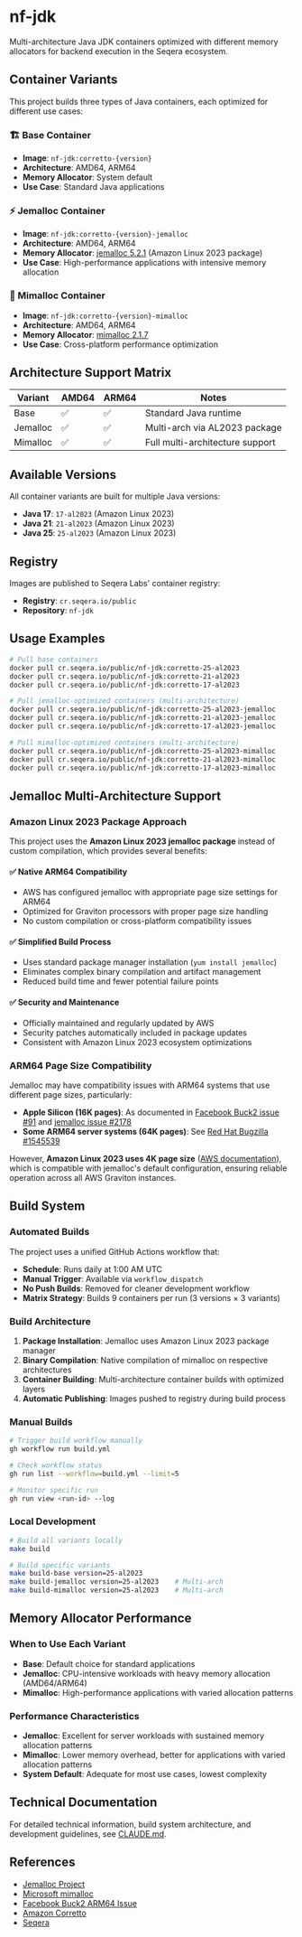 # nf-jdk

Multi-architecture Java JDK containers optimized with different memory allocators for backend execution in the Seqera ecosystem.

## Container Variants

This project builds three types of Java containers, each optimized for different use cases:

### 🏗️ Base Container
- **Image**: `nf-jdk:corretto-{version}`
- **Architecture**: AMD64, ARM64
- **Memory Allocator**: System default
- **Use Case**: Standard Java applications

### ⚡ Jemalloc Container  
- **Image**: `nf-jdk:corretto-{version}-jemalloc`
- **Architecture**: AMD64, ARM64
- **Memory Allocator**: [jemalloc 5.2.1](https://github.com/jemalloc/jemalloc) (Amazon Linux 2023 package)
- **Use Case**: High-performance applications with intensive memory allocation

### 🚀 Mimalloc Container
- **Image**: `nf-jdk:corretto-{version}-mimalloc`  
- **Architecture**: AMD64, ARM64
- **Memory Allocator**: [mimalloc 2.1.7](https://github.com/microsoft/mimalloc)
- **Use Case**: Cross-platform performance optimization

## Architecture Support Matrix

| Variant  | AMD64 | ARM64 | Notes                           |
|----------|-------|-------|---------------------------------|
| Base     | ✅     | ✅     | Standard Java runtime           |
| Jemalloc | ✅     | ✅     | Multi-arch via AL2023 package  |
| Mimalloc | ✅     | ✅     | Full multi-architecture support |

## Available Versions

All container variants are built for multiple Java versions:
- **Java 17**: `17-al2023` (Amazon Linux 2023)
- **Java 21**: `21-al2023` (Amazon Linux 2023)  
- **Java 25**: `25-al2023` (Amazon Linux 2023)

## Registry

Images are published to Seqera Labs' container registry:
- **Registry**: `cr.seqera.io/public`
- **Repository**: `nf-jdk`

## Usage Examples

```bash
# Pull base containers
docker pull cr.seqera.io/public/nf-jdk:corretto-25-al2023
docker pull cr.seqera.io/public/nf-jdk:corretto-21-al2023
docker pull cr.seqera.io/public/nf-jdk:corretto-17-al2023

# Pull jemalloc-optimized containers (multi-architecture)
docker pull cr.seqera.io/public/nf-jdk:corretto-25-al2023-jemalloc
docker pull cr.seqera.io/public/nf-jdk:corretto-21-al2023-jemalloc
docker pull cr.seqera.io/public/nf-jdk:corretto-17-al2023-jemalloc

# Pull mimalloc-optimized containers (multi-architecture)
docker pull cr.seqera.io/public/nf-jdk:corretto-25-al2023-mimalloc
docker pull cr.seqera.io/public/nf-jdk:corretto-21-al2023-mimalloc
docker pull cr.seqera.io/public/nf-jdk:corretto-17-al2023-mimalloc
```

## Jemalloc Multi-Architecture Support

### Amazon Linux 2023 Package Approach

This project uses the **Amazon Linux 2023 jemalloc package** instead of custom compilation, which provides several benefits:

#### ✅ **Native ARM64 Compatibility**
- AWS has configured jemalloc with appropriate page size settings for ARM64
- Optimized for Graviton processors with proper page size handling
- No custom compilation or cross-platform compatibility issues

#### ✅ **Simplified Build Process**
- Uses standard package manager installation (`yum install jemalloc`)
- Eliminates complex binary compilation and artifact management
- Reduced build time and fewer potential failure points

#### ✅ **Security and Maintenance**
- Officially maintained and regularly updated by AWS
- Security patches automatically included in package updates
- Consistent with Amazon Linux 2023 ecosystem optimizations

### ARM64 Page Size Compatibility

Jemalloc may have compatibility issues with ARM64 systems that use different page sizes, particularly:
- **Apple Silicon (16K pages)**: As documented in [Facebook Buck2 issue #91](https://github.com/facebook/buck2/issues/91) and [jemalloc issue #2178](https://github.com/jemalloc/jemalloc/issues/2178)
- **Some ARM64 server systems (64K pages)**: See [Red Hat Bugzilla #1545539](https://bugzilla.redhat.com/show_bug.cgi?id=1545539)

However, **Amazon Linux 2023 uses 4K page size** ([AWS documentation](https://docs.aws.amazon.com/linux/al2023/ug/ec2.html)), which is compatible with jemalloc's default configuration, ensuring reliable operation across all AWS Graviton instances.

## Build System

### Automated Builds

The project uses a unified GitHub Actions workflow that:
- **Schedule**: Runs daily at 1:00 AM UTC
- **Manual Trigger**: Available via `workflow_dispatch`
- **No Push Builds**: Removed for cleaner development workflow
- **Matrix Strategy**: Builds 9 containers per run (3 versions × 3 variants)

### Build Architecture

1. **Package Installation**: Jemalloc uses Amazon Linux 2023 package manager
2. **Binary Compilation**: Native compilation of mimalloc on respective architectures  
3. **Container Building**: Multi-architecture container builds with optimized layers
4. **Automatic Publishing**: Images pushed to registry during build process

### Manual Builds

```bash
# Trigger build workflow manually
gh workflow run build.yml

# Check workflow status  
gh run list --workflow=build.yml --limit=5

# Monitor specific run
gh run view <run-id> --log
```

### Local Development

```bash
# Build all variants locally
make build

# Build specific variants  
make build-base version=25-al2023
make build-jemalloc version=25-al2023    # Multi-arch
make build-mimalloc version=25-al2023    # Multi-arch
```

## Memory Allocator Performance

### When to Use Each Variant

- **Base**: Default choice for standard applications
- **Jemalloc**: CPU-intensive workloads with heavy memory allocation (AMD64/ARM64)
- **Mimalloc**: High-performance applications with varied allocation patterns

### Performance Characteristics

- **Jemalloc**: Excellent for server workloads with sustained memory allocation patterns
- **Mimalloc**: Lower memory overhead, better for applications with varied allocation patterns
- **System Default**: Adequate for most use cases, lowest complexity

## Technical Documentation

For detailed technical information, build system architecture, and development guidelines, see [CLAUDE.md](./CLAUDE.md).

## References

- [Jemalloc Project](https://github.com/jemalloc/jemalloc)
- [Microsoft mimalloc](https://github.com/microsoft/mimalloc)  
- [Facebook Buck2 ARM64 Issue](https://github.com/facebook/buck2/issues/91)
- [Amazon Corretto](https://aws.amazon.com/corretto/)
- [Seqera](https://www.seqera.io/)
